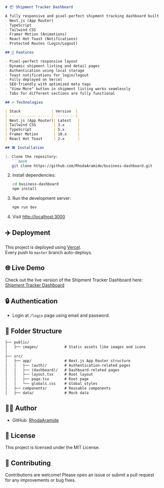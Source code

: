 ```markdown
# 📦 Shipment Tracker Dashboard

A fully responsive and pixel-perfect shipment tracking dashboard built with:
- Next.js (App Router)
- TypeScript
- Tailwind CSS
- Framer Motion (Animations)
- React Hot Toast (Notifications)
- Protected Routes (Login/Logout)

## 🚀 Features

- Pixel-perfect responsive layout
- Dynamic shipment listing and detail pages
- Authentication using local storage
- Toast notifications for login/logout
- Fully deployed on Vercel
- SEO-friendly with optimized meta tags
- "View More" button in shipment listing works seamlessly
- Tabs for different sections are fully functional

## 🔥 Technologies

| Stack              | Version  |
| ------------------ | -------- |
| Next.js (App Router)| Latest   |
| Tailwind CSS        | 3.x      |
| TypeScript          | 5.x      |
| Framer Motion       | 10.x     |
| React Hot Toast     | 2.x      |

## 🛠️ Installation

1. Clone the repository:
   ```bash
   git clone https://github.com/RhodaAramide/business-dashboard.git
   ```

2. Install dependencies:
   ```bash
   cd business-dashboard
   npm install
   ```

3. Run the development server:
   ```bash
   npm run dev
   ```

4. Visit [http://localhost:3000](http://localhost:3000)

## ✈️ Deployment

This project is deployed using [Vercel](https://vercel.com/).  
Every push to `master` branch auto-deploys.

## 🌐 Live Demo

Check out the live version of the Shipment Tracker Dashboard here: [Shipment Tracker Dashboard](https://business-dashboard-mu.vercel.app/dashboard)

## 🔒 Authentication

- Login at `/login` page using email and password.

## 🧩 Folder Structure
```markdown
├── public/
│   ├── images/            # Static assets like images and icons
│
├── src/
│   ├── app/               # Next.js App Router structure
│   │   ├── (auth)/        # Authentication-related pages
│   │   ├── (dashboard)/   # Dashboard-related pages
│   │   ├── layout.tsx     # Root layout
│   │   ├── page.tsx       # Root page
│   │   └── globals.css    # Global styles
│   ├── components/        # Reusable components
│   ├── data/              # Mock data

```

## 👨‍💻 Author

- GitHub: [RhodaAramide](https://github.com/RhodaAramide/)


## 📝 License

This project is licensed under the MIT License.

## 🤝 Contributing

Contributions are welcome! Please open an issue or submit a pull request for any improvements or bug fixes.


```
